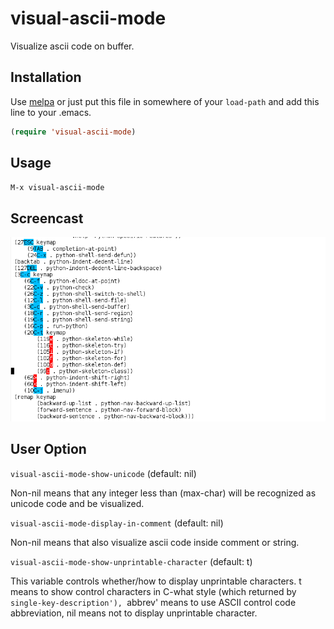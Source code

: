 visual-ascii-mode
=================

Visualize ascii code on buffer.

Installation
------------

Use [melpa](https://github.com/milkypostman/melpa) or just put this file in somewhere of your `load-path` and add this line to your .emacs.
```lisp
(require 'visual-ascii-mode)
```

Usage
-----

`M-x visual-ascii-mode`

Screencast
----------

![image](https://github.com/Dewdrops/visual-ascii-mode/blob/master/screencast.png?raw=true)

User Option
-----------

`visual-ascii-mode-show-unicode` (default: nil)

Non-nil means that any integer less than (max-char) will be recognized as unicode code and be visualized.

`visual-ascii-mode-display-in-comment` (default: nil)

Non-nil means that also visualize ascii code inside comment or string.

`visual-ascii-mode-show-unprintable-character` (default: t)

This variable controls whether/how to display unprintable characters.
t means to show control characters in C-what style (which returned by `single-key-description'),
`abbrev' means to use ASCII control code abbreviation,
nil means not to display unprintable character.
